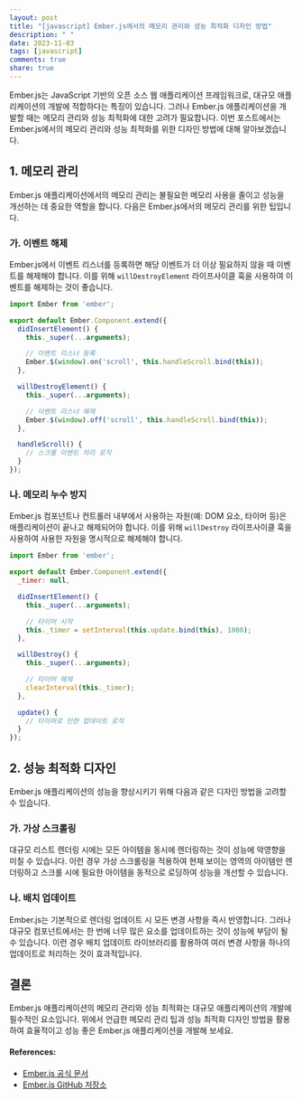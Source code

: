 ```yaml
---
layout: post
title: "[javascript] Ember.js에서의 메모리 관리와 성능 최적화 디자인 방법"
description: " "
date: 2023-11-03
tags: [javascript]
comments: true
share: true
---
```


Ember.js는 JavaScript 기반의 오픈 소스 웹 애플리케이션 프레임워크로, 대규모 애플리케이션의 개발에 적합하다는 특징이 있습니다. 그러나 Ember.js 애플리케이션을 개발할 때는 메모리 관리와 성능 최적화에 대한 고려가 필요합니다. 이번 포스트에서는 Ember.js에서의 메모리 관리와 성능 최적화를 위한 디자인 방법에 대해 알아보겠습니다.

## 1. 메모리 관리

Ember.js 애플리케이션에서의 메모리 관리는 불필요한 메모리 사용을 줄이고 성능을 개선하는 데 중요한 역할을 합니다. 다음은 Ember.js에서의 메모리 관리를 위한 팁입니다.

### 가. 이벤트 해제

Ember.js에서 이벤트 리스너를 등록하면 해당 이벤트가 더 이상 필요하지 않을 때 이벤트를 해제해야 합니다. 이를 위해 `willDestroyElement` 라이프사이클 훅을 사용하여 이벤트를 해제하는 것이 좋습니다.

```javascript
import Ember from 'ember';

export default Ember.Component.extend({
  didInsertElement() {
    this._super(...arguments);

    // 이벤트 리스너 등록
    Ember.$(window).on('scroll', this.handleScroll.bind(this));
  },

  willDestroyElement() {
    this._super(...arguments);

    // 이벤트 리스너 해제
    Ember.$(window).off('scroll', this.handleScroll.bind(this));
  },

  handleScroll() {
    // 스크롤 이벤트 처리 로직
  }
});
```

### 나. 메모리 누수 방지

Ember.js 컴포넌트나 컨트롤러 내부에서 사용하는 자원(예: DOM 요소, 타이머 등)은 애플리케이션이 끝나고 해제되어야 합니다. 이를 위해 `willDestroy` 라이프사이클 훅을 사용하여 사용한 자원을 명시적으로 해제해야 합니다.

```javascript
import Ember from 'ember';

export default Ember.Component.extend({
  _timer: null,

  didInsertElement() {
    this._super(...arguments);

    // 타이머 시작
    this._timer = setInterval(this.update.bind(this), 1000);
  },

  willDestroy() {
    this._super(...arguments);

    // 타이머 해제
    clearInterval(this._timer);
  },

  update() {
    // 타이머로 인한 업데이트 로직
  }
});
```

## 2. 성능 최적화 디자인

Ember.js 애플리케이션의 성능을 향상시키기 위해 다음과 같은 디자인 방법을 고려할 수 있습니다.

### 가. 가상 스크롤링

대규모 리스트 렌더링 시에는 모든 아이템을 동시에 렌더링하는 것이 성능에 악영향을 미칠 수 있습니다. 이런 경우 가상 스크롤링을 적용하여 현재 보이는 영역의 아이템만 렌더링하고 스크롤 시에 필요한 아이템을 동적으로 로딩하여 성능을 개선할 수 있습니다. 

### 나. 배치 업데이트

Ember.js는 기본적으로 렌더링 업데이트 시 모든 변경 사항을 즉시 반영합니다. 그러나 대규모 컴포넌트에서는 한 번에 너무 많은 요소를 업데이트하는 것이 성능에 부담이 될 수 있습니다. 이런 경우 배치 업데이트 라이브러리를 활용하여 여러 변경 사항을 하나의 업데이트로 처리하는 것이 효과적입니다.

## 결론

Ember.js 애플리케이션의 메모리 관리와 성능 최적화는 대규모 애플리케이션의 개발에 필수적인 요소입니다. 위에서 언급한 메모리 관리 팁과 성능 최적화 디자인 방법을 활용하여 효율적이고 성능 좋은 Ember.js 애플리케이션을 개발해 보세요.

#### References:
- [Ember.js 공식 문서](https://emberjs.com/)
- [Ember.js GitHub 저장소](https://github.com/emberjs/ember.js)